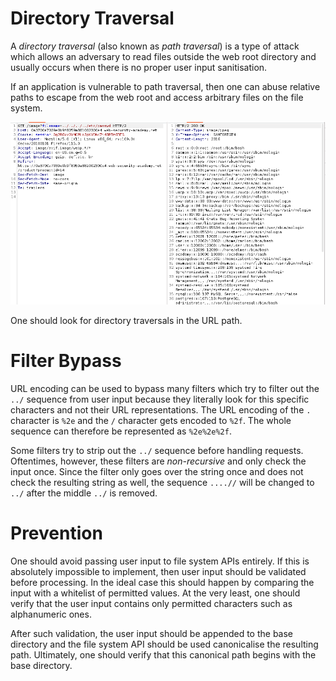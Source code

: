 # Directory Traversal
A *directory traversal* (also known as *path traversal*) is a type of attack which allows an adversary to read files outside the web root directory and usually occurs when there is no proper user input sanitisation. 

If an application is vulnerable to path traversal, then one can abuse relative paths to escape from the web root and access arbitrary files on the file system. 

![](Resources/Images/Directory%20Traversal/Basic%20Directory%20Traversal.png)

One should look for directory traversals in the URL path.

# Filter Bypass
URL encoding can be used to bypass many filters which try to filter out the `../` sequence from user input because they literally look for this specific characters and not their URL representations. The URL encoding of the `.` character is `%2e` and the `/` character gets encoded to `%2f`. The whole sequence can therefore be represented as `%2e%2e%2f`.

Some filters try to strip out the `../` sequence before handling requests. Oftentimes, however, these filters are *non-recursive* and only check the input once. Since the filter only goes over the string once and does not check the resulting string as well, the sequence `....//` will be changed to `../` after the middle `../` is removed. 

# Prevention
One should avoid passing user input to file system APIs entirely. If this is absolutely impossible to implement, then user input should be validated before processing. In the ideal case this should happen by comparing the input with a whitelist of permitted values. At the very least, one should verify that the user input contains only permitted characters such as alphanumeric ones.

After such validation, the user input should be appended to the base directory and the file system API should be used canonicalise the resulting path. Ultimately, one should verify that this canonical path begins with the base directory. 